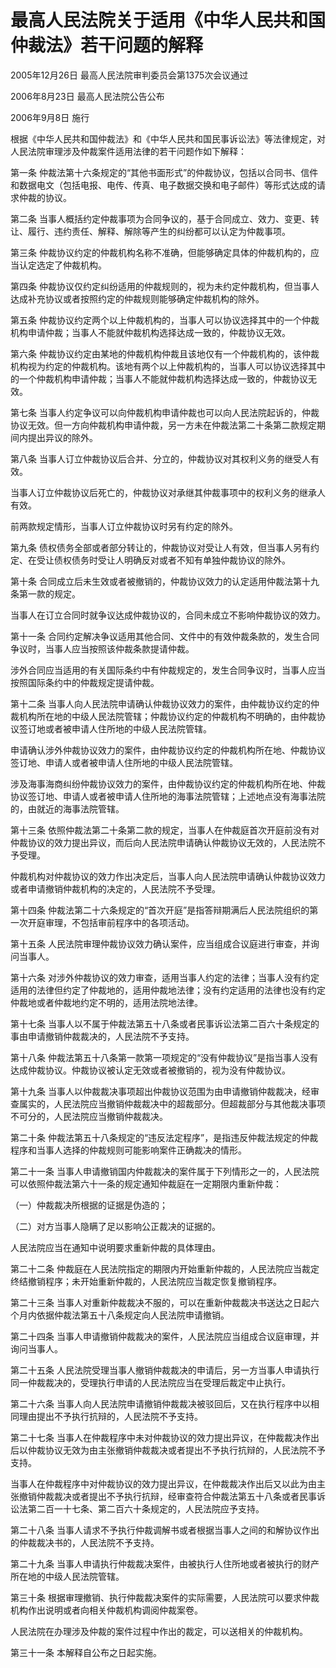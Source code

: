 # 最高人民法院关于适用《中华人民共和国仲裁法》若干问题的解释

2005年12月26日 最高人民法院审判委员会第1375次会议通过

2006年8月23日 最高人民法院公告公布

2006年9月8日 施行

<!-- INFO END -->

根据《中华人民共和国仲裁法》和《中华人民共和国民事诉讼法》等法律规定，对人民法院审理涉及仲裁案件适用法律的若干问题作如下解释：

第一条 仲裁法第十六条规定的“其他书面形式”的仲裁协议，包括以合同书、信件和数据电文（包括电报、电传、传真、电子数据交换和电子邮件）等形式达成的请求仲裁的协议。

第二条 当事人概括约定仲裁事项为合同争议的，基于合同成立、效力、变更、转让、履行、违约责任、解释、解除等产生的纠纷都可以认定为仲裁事项。

第三条 仲裁协议约定的仲裁机构名称不准确，但能够确定具体的仲裁机构的，应当认定选定了仲裁机构。

第四条 仲裁协议仅约定纠纷适用的仲裁规则的，视为未约定仲裁机构，但当事人达成补充协议或者按照约定的仲裁规则能够确定仲裁机构的除外。

第五条 仲裁协议约定两个以上仲裁机构的，当事人可以协议选择其中的一个仲裁机构申请仲裁；当事人不能就仲裁机构选择达成一致的，仲裁协议无效。

第六条 仲裁协议约定由某地的仲裁机构仲裁且该地仅有一个仲裁机构的，该仲裁机构视为约定的仲裁机构。该地有两个以上仲裁机构的，当事人可以协议选择其中的一个仲裁机构申请仲裁；当事人不能就仲裁机构选择达成一致的，仲裁协议无效。

第七条 当事人约定争议可以向仲裁机构申请仲裁也可以向人民法院起诉的，仲裁协议无效。但一方向仲裁机构申请仲裁，另一方未在仲裁法第二十条第二款规定期间内提出异议的除外。

第八条 当事人订立仲裁协议后合并、分立的，仲裁协议对其权利义务的继受人有效。

当事人订立仲裁协议后死亡的，仲裁协议对承继其仲裁事项中的权利义务的继承人有效。

前两款规定情形，当事人订立仲裁协议时另有约定的除外。

第九条 债权债务全部或者部分转让的，仲裁协议对受让人有效，但当事人另有约定、在受让债权债务时受让人明确反对或者不知有单独仲裁协议的除外。

第十条 合同成立后未生效或者被撤销的，仲裁协议效力的认定适用仲裁法第十九条第一款的规定。

当事人在订立合同时就争议达成仲裁协议的，合同未成立不影响仲裁协议的效力。

第十一条 合同约定解决争议适用其他合同、文件中的有效仲裁条款的，发生合同争议时，当事人应当按照该仲裁条款提请仲裁。

涉外合同应当适用的有关国际条约中有仲裁规定的，发生合同争议时，当事人应当按照国际条约中的仲裁规定提请仲裁。

第十二条 当事人向人民法院申请确认仲裁协议效力的案件，由仲裁协议约定的仲裁机构所在地的中级人民法院管辖；仲裁协议约定的仲裁机构不明确的，由仲裁协议签订地或者被申请人住所地的中级人民法院管辖。

申请确认涉外仲裁协议效力的案件，由仲裁协议约定的仲裁机构所在地、仲裁协议签订地、申请人或者被申请人住所地的中级人民法院管辖。

涉及海事海商纠纷仲裁协议效力的案件，由仲裁协议约定的仲裁机构所在地、仲裁协议签订地、申请人或者被申请人住所地的海事法院管辖；上述地点没有海事法院的，由就近的海事法院管辖。

第十三条 依照仲裁法第二十条第二款的规定，当事人在仲裁庭首次开庭前没有对仲裁协议的效力提出异议，而后向人民法院申请确认仲裁协议无效的，人民法院不予受理。

仲裁机构对仲裁协议的效力作出决定后，当事人向人民法院申请确认仲裁协议效力或者申请撤销仲裁机构的决定的，人民法院不予受理。

第十四条 仲裁法第二十六条规定的“首次开庭”是指答辩期满后人民法院组织的第一次开庭审理，不包括审前程序中的各项活动。

第十五条 人民法院审理仲裁协议效力确认案件，应当组成合议庭进行审查，并询问当事人。

第十六条 对涉外仲裁协议的效力审查，适用当事人约定的法律；当事人没有约定适用的法律但约定了仲裁地的，适用仲裁地法律；没有约定适用的法律也没有约定仲裁地或者仲裁地约定不明的，适用法院地法律。

第十七条 当事人以不属于仲裁法第五十八条或者民事诉讼法第二百六十条规定的事由申请撤销仲裁裁决的，人民法院不予支持。

第十八条 仲裁法第五十八条第一款第一项规定的“没有仲裁协议”是指当事人没有达成仲裁协议。仲裁协议被认定无效或者被撤销的，视为没有仲裁协议。

第十九条 当事人以仲裁裁决事项超出仲裁协议范围为由申请撤销仲裁裁决，经审查属实的，人民法院应当撤销仲裁裁决中的超裁部分。但超裁部分与其他裁决事项不可分的，人民法院应当撤销仲裁裁决。

第二十条 仲裁法第五十八条规定的“违反法定程序”，是指违反仲裁法规定的仲裁程序和当事人选择的仲裁规则可能影响案件正确裁决的情形。

第二十一条 当事人申请撤销国内仲裁裁决的案件属于下列情形之一的，人民法院可以依照仲裁法第六十一条的规定通知仲裁庭在一定期限内重新仲裁：

（一）仲裁裁决所根据的证据是伪造的；

（二）对方当事人隐瞒了足以影响公正裁决的证据的。

人民法院应当在通知中说明要求重新仲裁的具体理由。

第二十二条 仲裁庭在人民法院指定的期限内开始重新仲裁的，人民法院应当裁定终结撤销程序；未开始重新仲裁的，人民法院应当裁定恢复撤销程序。

第二十三条 当事人对重新仲裁裁决不服的，可以在重新仲裁裁决书送达之日起六个月内依据仲裁法第五十八条规定向人民法院申请撤销。

第二十四条 当事人申请撤销仲裁裁决的案件，人民法院应当组成合议庭审理，并询问当事人。

第二十五条 人民法院受理当事人撤销仲裁裁决的申请后，另一方当事人申请执行同一仲裁裁决的，受理执行申请的人民法院应当在受理后裁定中止执行。

第二十六条 当事人向人民法院申请撤销仲裁裁决被驳回后，又在执行程序中以相同理由提出不予执行抗辩的，人民法院不予支持。

第二十七条 当事人在仲裁程序中未对仲裁协议的效力提出异议，在仲裁裁决作出后以仲裁协议无效为由主张撤销仲裁裁决或者提出不予执行抗辩的，人民法院不予支持。

当事人在仲裁程序中对仲裁协议的效力提出异议，在仲裁裁决作出后又以此为由主张撤销仲裁裁决或者提出不予执行抗辩，经审查符合仲裁法第五十八条或者民事诉讼法第二百一十七条、第二百六十条规定的，人民法院应予支持。

第二十八条 当事人请求不予执行仲裁调解书或者根据当事人之间的和解协议作出的仲裁裁决书的，人民法院不予支持。

第二十九条 当事人申请执行仲裁裁决案件，由被执行人住所地或者被执行的财产所在地的中级人民法院管辖。

第三十条 根据审理撤销、执行仲裁裁决案件的实际需要，人民法院可以要求仲裁机构作出说明或者向相关仲裁机构调阅仲裁案卷。

人民法院在办理涉及仲裁的案件过程中作出的裁定，可以送相关的仲裁机构。

第三十一条 本解释自公布之日起实施。
